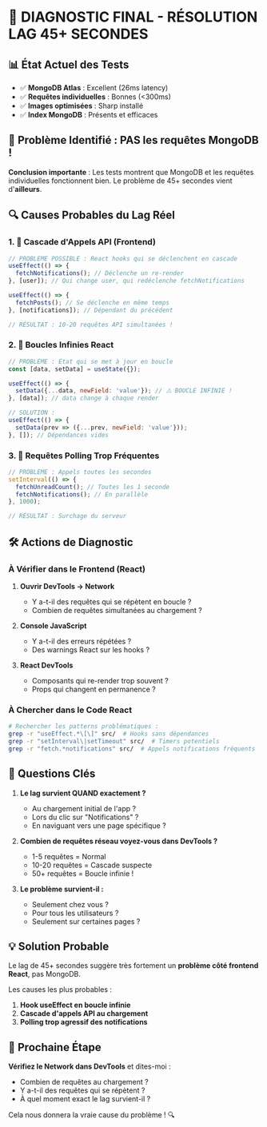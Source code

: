 # 🚨 DIAGNOSTIC FINAL - RÉSOLUTION LAG 45+ SECONDES

## 📊 État Actuel des Tests
- ✅ **MongoDB Atlas** : Excellent (26ms latency)  
- ✅ **Requêtes individuelles** : Bonnes (<300ms)
- ✅ **Images optimisées** : Sharp installé
- ✅ **Index MongoDB** : Présents et efficaces

## 🎯 Problème Identifié : PAS les requêtes MongoDB !

**Conclusion importante** : Les tests montrent que MongoDB et les requêtes individuelles fonctionnent bien. Le problème de 45+ secondes vient d'**ailleurs**.

## 🔍 Causes Probables du Lag Réel

### 1. 🔄 **Cascade d'Appels API (Frontend)**
```javascript
// PROBLÈME POSSIBLE : React hooks qui se déclenchent en cascade
useEffect(() => {
  fetchNotifications(); // Déclenche un re-render
}, [user]); // Qui change user, qui redéclenche fetchNotifications

useEffect(() => {
  fetchPosts(); // Se déclenche en même temps
}, [notifications]); // Dépendant du précédent

// RÉSULTAT : 10-20 requêtes API simultanées !
```

### 2. 📱 **Boucles Infinies React**
```javascript
// PROBLÈME : État qui se met à jour en boucle
const [data, setData] = useState({});

useEffect(() => {
  setData({...data, newField: 'value'}); // ⚠️ BOUCLE INFINIE !
}, [data]); // data change à chaque render

// SOLUTION :
useEffect(() => {
  setData(prev => ({...prev, newField: 'value'}));
}, []); // Dépendances vides
```

### 3. 🚨 **Requêtes Polling Trop Fréquentes**
```javascript
// PROBLÈME : Appels toutes les secondes
setInterval(() => {
  fetchUnreadCount(); // Toutes les 1 seconde
  fetchNotifications(); // En parallèle
}, 1000);

// RÉSULTAT : Surchage du serveur
```

## 🛠️ Actions de Diagnostic

### À Vérifier dans le Frontend (React)

1. **Ouvrir DevTools → Network**
   - Y a-t-il des requêtes qui se répètent en boucle ?
   - Combien de requêtes simultanées au chargement ?

2. **Console JavaScript**
   - Y a-t-il des erreurs répétées ?
   - Des warnings React sur les hooks ?

3. **React DevTools**
   - Composants qui re-render trop souvent ?
   - Props qui changent en permanence ?

### À Chercher dans le Code React

```bash
# Rechercher les patterns problématiques :
grep -r "useEffect.*\[\]" src/  # Hooks sans dépendances
grep -r "setInterval\|setTimeout" src/  # Timers potentiels
grep -r "fetch.*notifications" src/  # Appels notifications fréquents
```

## 🎯 Questions Clés

1. **Le lag survient QUAND exactement ?**
   - Au chargement initial de l'app ?
   - Lors du clic sur "Notifications" ?
   - En naviguant vers une page spécifique ?

2. **Combien de requêtes réseau voyez-vous dans DevTools ?**
   - 1-5 requêtes = Normal
   - 10-20 requêtes = Cascade suspecte  
   - 50+ requêtes = Boucle infinie !

3. **Le problème survient-il :**
   - Seulement chez vous ?
   - Pour tous les utilisateurs ?
   - Seulement sur certaines pages ?

## 💡 Solution Probable

Le lag de 45+ secondes suggère très fortement un **problème côté frontend React**, pas MongoDB. 

Les causes les plus probables :
1. **Hook useEffect en boucle infinie**
2. **Cascade d'appels API au chargement**  
3. **Polling trop agressif des notifications**

## 🚀 Prochaine Étape

**Vérifiez le Network dans DevTools** et dites-moi :
- Combien de requêtes au chargement ?
- Y a-t-il des requêtes qui se répètent ?
- À quel moment exact le lag survient-il ?

Cela nous donnera la vraie cause du problème ! 🔍

